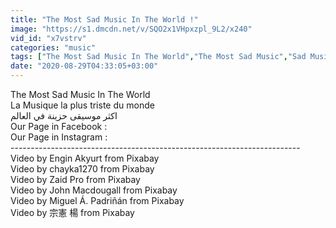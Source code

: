 ```yaml
---
title: "The Most Sad Music In The World !"
image: "https://s1.dmcdn.net/v/SQO2x1VHpxzpl_9L2/x240"
vid_id: "x7vstrv"
categories: "music"
tags: ["The Most Sad Music In The World","The Most Sad Music","Sad Music"]
date: "2020-08-29T04:33:05+03:00"
---
```

The Most Sad Music In The World   <br>La Musique la plus triste du monde  <br>اكثر موسيقى حزينة في العالم  <br>Our Page in Facebook :   <br>Our Page in Instagram :   <br>------------------------------------------------------------------------  <br>Video by Engin Akyurt from Pixabay  <br>Video by chayka1270 from Pixabay  <br>Video by Zaid Pro from Pixabay  <br>Video by John Macdougall from Pixabay  <br>Video by Miguel Á. Padriñán from Pixabay  <br>Video by 宗憲 楊 from Pixabay  <br>
